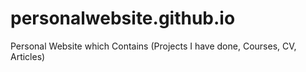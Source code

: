 # personalwebsite.github.io
Personal Website which Contains (Projects I have done, Courses, CV, Articles)
